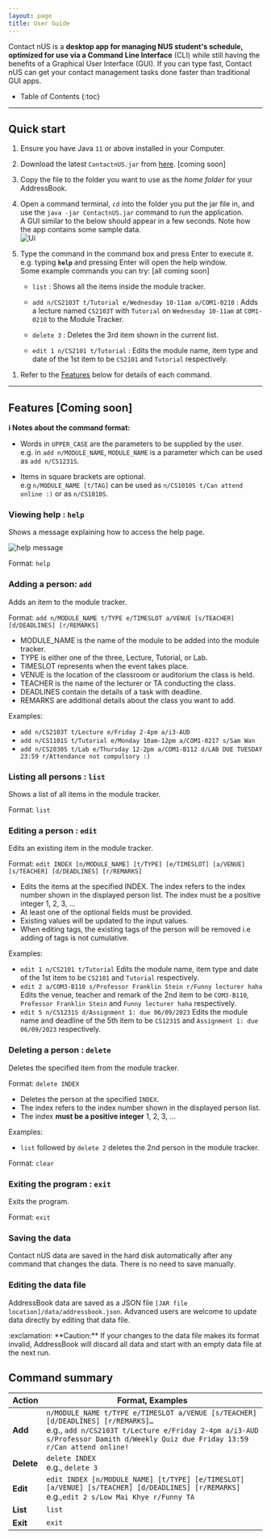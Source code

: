 ```yaml
---
layout: page
title: User Guide
---
```


Contact nUS is a **desktop app for managing NUS student's schedule, optimized for use via a Command Line Interface** (CLI) while still having the benefits of a Graphical User Interface (GUI). If you can type fast, Contact nUS can get your contact management tasks done faster than traditional GUI apps.

* Table of Contents
{:toc}

--------------------------------------------------------------------------------------------------------------------

## Quick start

1. Ensure you have Java `11` or above installed in your Computer.

1. Download the latest `ContactnUS.jar` from [here](https://github.com/se-edu/addressbook-level3/releases). [coming soon]

1. Copy the file to the folder you want to use as the _home folder_ for your AddressBook.

1. Open a command terminal, `cd` into the folder you put the jar file in, and use the `java -jar ContactnUS.jar` command to run the application.<br>
   A GUI similar to the below should appear in a few seconds. Note how the app contains some sample data.<br>
   ![Ui](images/Ui.png)

1. Type the command in the command box and press Enter to execute it. e.g. typing **`help`** and pressing Enter will open the help window.<br>
   Some example commands you can try: [all coming soon]

   * `list` : Shows all the items inside the module tracker.

   * `add n/CS2103T t/Tutorial e/Wednesday 10-11am a/COM1-0210` : Adds a lecture named `CS2103T` with `Tutorial` on `Wednesday 10-11am` at `COM1-0210` to the Module Tracker.

   * `delete 3` : Deletes the 3rd item shown in the current list.

   * `edit 1 n/CS2101 t/Tutorial` : Edits the module name, item type and date of the 1st item to be `CS2101` and `Tutorial` respectively.

<!--    * `clear` : Deletes all items.

   * `exit` : Exits the app. -->

1. Refer to the [Features](#features) below for details of each command.

--------------------------------------------------------------------------------------------------------------------

## Features [Coming soon]

<div markdown="block" class="alert alert-info">

**:information_source: Notes about the command format:**<br>

* Words in `UPPER_CASE` are the parameters to be supplied by the user.<br>
  e.g. in `add n/MODULE_NAME`, `MODULE_NAME` is a parameter which can be used as `add n/CS1231S`.

* Items in square brackets are optional.<br>
  e.g `n/MODULE_NAME [t/TAG]` can be used as `n/CS1010S t/Can attend online :)` or as `n/CS1010S`.

<!-- * Items with `…`​ after them can be used multiple times including zero times.<br>
  e.g. `[t/TAG]…​` can be used as ` ` (i.e. 0 times), `t/Lecture`, `t/Lecture t/Lab` etc. -->

<!-- * Parameters can be in any order.<br>
  e.g. if the command specifies `n/MODULE_NAME t/TYPE`, `t/TYPE n/MODULE_NAME` is also acceptable. -->

<!-- * If a parameter is expected only once in the command but you specified it multiple times, only the last occurrence of the parameter will be taken.<br>
  e.g. if you specify `e/Monday 10am-12pm e/Tuesday 2-4pm`, only `e/Tuesday 2-4pm` will be taken. -->

<!-- * Extraneous parameters for commands that do not take in parameters (such as `help`, `list`, `exit` and `clear`) will be ignored.<br>
  e.g. if the command specifies `help 123`, it will be interpreted as `help`. -->

</div>

### Viewing help : `help`

Shows a message explaining how to access the help page.

![help message](images/helpMessage.png)

Format: `help` 


### Adding a person: `add`

Adds an item to the module tracker.

Format: `add n/MODULE_NAME t/TYPE e/TIMESLOT a/VENUE [s/TEACHER] [d/DEADLINES] [r/REMARKS]`

* MODULE_NAME is the name of the module to be added into the module tracker.
* TYPE is either one of the three, Lecture, Tutorial, or Lab.
* TIMESLOT represents when the event takes place.
* VENUE is the location of the classroom or auditorium the class is held.
* TEACHER is the name of the lecturer or TA conducting the class.
* DEADLINES contain the details of a task with deadline.
* REMARKS are additional details about the class you want to add.

<!-- <div markdown="span" class="alert alert-primary">:bulb: **Tip:**
A person can have any number of tags (including 0)
</div> -->

Examples:
* `add n/CS2103T t/Lecture e/Friday 2-4pm a/i3-AUD`
* `add n/CS1101S t/Tutorial e/Monday 10am-12pm a/COM1-0217 s/Sam Wan`
* `add n/CS2030S t/Lab e/Thursday 12-2pm a/COM1-B112 d/LAB DUE TUESDAY 23:59 r/Attendance not compulsory :)`

### Listing all persons : `list`

Shows a list of all items in the module tracker.

Format: `list`

### Editing a person : `edit`

Edits an existing item in the module tracker.

Format: `edit INDEX [n/MODULE_NAME] [t/TYPE] [e/TIMESLOT] [a/VENUE] [s/TEACHER] [d/DEADLINES] [r/REMARKS]`

* Edits the items at the specified INDEX. The index refers to the index number shown in the displayed person list. The index must be a positive integer 1, 2, 3, …​
* At least one of the optional fields must be provided.
* Existing values will be updated to the input values.
* When editing tags, the existing tags of the person will be removed i.e adding of tags is not cumulative.


Examples:
*  `edit 1 n/CS2101 t/Tutorial` Edits the module name, item type and date of the 1st item to be `CS2101` and `Tutorial` respectively.
*  `edit 2 a/COM3-B110 s/Professor Franklin Stein r/Funny lecturer haha` Edits the venue, teacher and remark of the 2nd item to be `COM3-B110`, `Professor Franklin Stein` and `Funny lecturer haha` respectively.
*  `edit 5 n/CS1231S d/Assignment 1: due 06/09/2023` Edits the module name and deadline of the 5th item to be `CS1231S` and `Assignment 1: due 06/09/2023` respectively.

<!-- ### Locating persons by name: `find`

Finds persons whose names contain any of the given keywords.

Format: `find KEYWORD [MORE_KEYWORDS]`

* The search is case-insensitive. e.g `hans` will match `Hans`
* The order of the keywords does not matter. e.g. `Hans Bo` will match `Bo Hans`
* Only the name is searched.
* Only full words will be matched e.g. `Han` will not match `Hans`
* Persons matching at least one keyword will be returned (i.e. `OR` search).
  e.g. `Hans Bo` will return `Hans Gruber`, `Bo Yang`

Examples:
* `find John` returns `john` and `John Doe`
* `find alex david` returns `Alex Yeoh`, `David Li`<br>
  ![result for 'find alex david'](images/findAlexDavidResult.png) -->

### Deleting a person : `delete`

Deletes the specified item from the module tracker.

Format: `delete INDEX`

* Deletes the person at the specified `INDEX`.
* The index refers to the index number shown in the displayed person list.
* The index **must be a positive integer** 1, 2, 3, …​

Examples:
* `list` followed by `delete 2` deletes the 2nd person in the module tracker.

<!-- ### Clearing all entries : `clear`

Clears all entries from the module tracker. -->

Format: `clear`

### Exiting the program : `exit`

Exits the program.

Format: `exit`

### Saving the data

Contact nUS data are saved in the hard disk automatically after any command that changes the data. There is no need to save manually.

### Editing the data file

AddressBook data are saved as a JSON file `[JAR file location]/data/addressbook.json`. Advanced users are welcome to update data directly by editing that data file.

<div markdown="span" class="alert alert-warning">:exclamation: **Caution:**
If your changes to the data file makes its format invalid, AddressBook will discard all data and start with an empty data file at the next run.
</div> 

<!-- ### Archiving data files `[coming in v2.0]`

_Details coming soon ..._ -->

<!-- --------------------------------------------------------------------------------------------------------------------

## FAQ

**Q**: How do I transfer my data to another Computer?<br>
**A**: Install the app in the other computer and overwrite the empty data file it creates with the file that contains the data of your previous AddressBook home folder.

--------------------------------------------------------------------------------------------------------------------
 -->
## Command summary

Action | Format, Examples
--------|------------------
**Add** | `n/MODULE_NAME t/TYPE e/TIMESLOT a/VENUE [s/TEACHER] [d/DEADLINES] [r/REMARKS]…​` <br> e.g., `add n/CS2103T t/Lecture e/Friday 2-4pm a/i3-AUD s/Professor Damith d/Weekly Quiz due Friday 13:59 r/Can attend online!`
**Delete** | `delete INDEX`<br> e.g., `delete 3`
**Edit** | `edit INDEX [n/MODULE_NAME] [t/TYPE] [e/TIMESLOT] [a/VENUE] [s/TEACHER] [d/DEADLINES] [r/REMARKS]​`<br> e.g.,`edit 2 s/Low Mai Khye r/Funny TA`
**List** | `list`
**Exit** | `exit`

<!-- **Clear** | `clear` -->
<!-- **Find** | `find KEYWORD [MORE_KEYWORDS]`<br> e.g., `find James Jake` -->
<!-- **Help** | `help` -->
